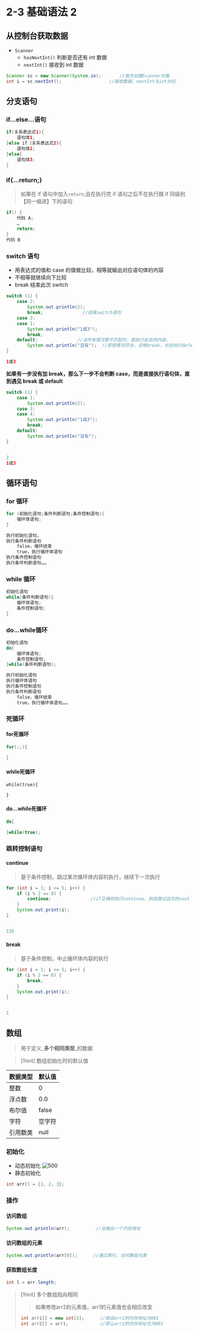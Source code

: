 # 2-3 基础语法 2

## 从控制台获取数据
* `Scanner`
	* `hasNextInt()` 判断是否还有 int 数据
	* `nextInt()` 接收到 int 数据

```java
Scanner sc = new Scanner(System.in);       //首先创建Scanner对象
int i = sc.nextInt();                  //接收数据，nextInt与int对应
```

## 分支语句

### if…else…语句

```java
if(关系表达式1){
	语句体1;             
}else if（关系表达式2){
	语句体2;
}else{
	语句体3;
}
```

### if{…return;}

> 如果在 if 语句中加入`return`,会在执行完 if 语句之后不在执行跟 if 同级别【同一缩进】下的语句

```java
if() {
	代码 A;
	…
	return;
}
代码 B
```

### switch 语句

* 用表达式的值和 case 的值做比较，相等就输出对应语句体的内容
* 不相等就继续向下比较
* break 结束此次 switch

```java
switch (1) {  
	case 2:  
		System.out.println(2);  
		break;               //结束switch语句
	case 3:  
	case 1:  
		System.out.println("1或3");  
		break;  
	default:               //当所有情况都不匹配时，就执行此处的内容。
		System.out.println("没有");  //即使情况符合，没有break，也会执行default
}  

1或3
```

**如果有一步没有加 break，那么下一步不会判断 case，而是直接执行语句体，直到遇见 break 或 default**

```java
switch (1) {  
    case 1:  
        System.out.println(2);  
    case 3:  
    case 4:  
        System.out.println("1或3");  
        break;  
    default:  
        System.out.println("没有");  
}


2
1或3
```

## 循环语句
### for 循环
```java
for (初始化语句;条件判断语句;条件控制语句){
	循环体语句;
}

执行初始化语句，
执行条件判断语句
	false，循环结束
	true，执行循环体语句
执行条件控制语句
执行条件判断语句……
```

### while 循环
```java
初始化语句
while(条件判断语句){
	循环体语句;
	条件控制语句;
}
```

### do…while循环

```java
初始化语句
do{
	循环体语句;
	条件控制语句;
}while(条件判断语句);

执行初始化语句
执行循环体语句
执行条件控制语句
执行条件判断语句
	false，循环结束
	true，执行循环体语句……
```

### 死循环

#### for死循环

```java
for(;;){

}
```

#### while死循环

```jaca
while(true){

}
```

#### do…while死循环

```java
do{

}while(true);
```

### 跳转控制语句

#### continue

> 基于条件控制，跳过某次循环体内容的执行，继续下一次执行

```java
for (int i = 1; i <= 5; i++) {  
    if (i % 2 == 0) {  
        continue;               //if正确则执行continue，则会跳过这次的sout
    }  
    System.out.print(i);  
}


135
```

#### break

> 基于条件控制，中止循环体内容的执行

```java
for (int i = 1; i <= 5; i++) {  
    if (i % 2 == 0) {  
        break;                 
    }  
    System.out.print(i);  
}


1
```

## 数组

> 用于定义_**多个相同类型**_的数据

> \[!hint] 数组初始化时的默认值

| **数据类型** | **默认值** |
| -------- | ------- |
| 整数       | 0       |
| 浮点数      | 0.0     |
| 布尔值      | false   |
| 字符       | 空字符     |
| 引用数类     | null    |

### 初始化

* 动态初始化 ![500](https://obsidian-1307744200.cos.ap-guangzhou.myqcloud.com/%E5%9B%BE%E7%89%87/202403022043058.png)
* 静态初始化

```java
int arr[] = {1, 2, 3};
```

### 操作

#### 访问数组

```java
System.out.println(arr);          //会输出一个内存地址
```

#### 访问数组的元素

```java
System.out.println(arr[0]);      //通过索引，访问数组元素
```

#### 获取数组长度

```java
int l = arr.length;
```

> \[!hint] 多个数组指向相同
>
> > 如果修改arr2的元素值，arr1的元素值也会相应改变
>
> ```java
> int arr1[] = new int[3];      //假设arr1的内存地址为001
> int arr2[] = arr1;            //那么arr2的内存地址也为001
> ```
